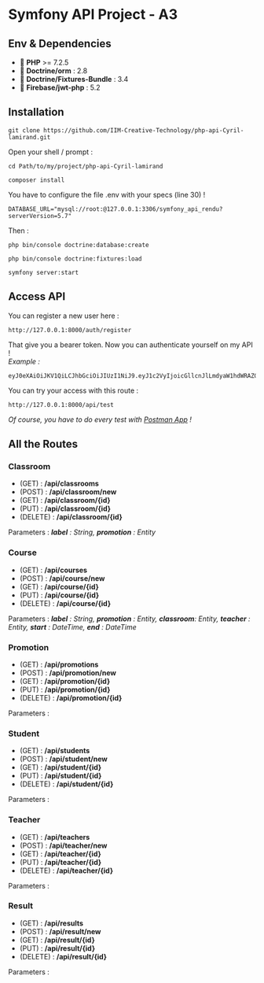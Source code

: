 # Symfony API Project - A3

## Env & Dependencies 
* 🔹 <b>PHP</b> >= 7.2.5
* 🔸 <b>Doctrine/orm</b> : 2.8
* 🔸 <b>Doctrine/Fixtures-Bundle</b> : 3.4
* 🔹 <b>Firebase/jwt-php</b> : 5.2
## Installation
```
git clone https://github.com/IIM-Creative-Technology/php-api-Cyril-lamirand.git
```
Open your shell / prompt :
```
cd Path/to/my/project/php-api-Cyril-lamirand
```
```
composer install
```
You have to configure the file .env with your specs (line 30) !
```
DATABASE_URL="mysql://root:@127.0.0.1:3306/symfony_api_rendu?serverVersion=5.7"
```
Then :
```
php bin/console doctrine:database:create
```
```
php bin/console doctrine:fixtures:load
```
```
symfony server:start
```

## Access API
You can register a new user here :
```
http://127.0.0.1:8000/auth/register
```
That give you a bearer token. Now you can authenticate yourself on my API !
<br>
<i>Example :</i>
```
eyJ0eXAiOiJKV1QiLCJhbGciOiJIUzI1NiJ9.eyJ1c2VyIjoicGllcnJlLmdyaW1hdWRAZGV2aW5jaS5mciIsImV4cCI6MTYxNTY3MTU2Mn0.sbFJPc6gQBTb4b8fuuCTkihylM09ZJdJAjrg0SdmOG8
```
You can try your access with this route :
```
http://127.0.0.1:8000/api/test
```
<i>Of course, you have to do every test with <a href="https://www.postman.com/">Postman App</a> !</i>

## All the Routes
### Classroom
* (GET) : <b>/api/classrooms</b>
* (POST) : <b>/api/classroom/new</b>
* (GET) : <b>/api/classroom/{id}</b>
* (PUT) : <b>/api/classroom/{id}</b>
* (DELETE) : <b>/api/classroom/{id}</b>

Parameters : <i><b>label</b> : String, <b>promotion</b> : Entity</i>

### Course
* (GET) : <b>/api/courses</b>
* (POST) : <b>/api/course/new</b>
* (GET) : <b>/api/course/{id}</b>
* (PUT) : <b>/api/course/{id}</b>
* (DELETE) : <b>/api/course/{id}</b>

Parameters : <i><b>label</b> : String, <b>promotion</b> : Entity, <b>classroom</b>: Entity, <b>teacher</b> : Entity, <b>start</b> : DateTime, <b>end</b> : DateTime</i>

### Promotion
* (GET) : <b>/api/promotions</b>
* (POST) : <b>/api/promotion/new</b>
* (GET) : <b>/api/promotion/{id}</b>
* (PUT) : <b>/api/promotion/{id}</b>
* (DELETE) : <b>/api/promotion/{id}</b>

Parameters : <i></i>

### Student
* (GET) : <b>/api/students</b>
* (POST) : <b>/api/student/new</b>
* (GET) : <b>/api/student/{id}</b>
* (PUT) : <b>/api/student/{id}</b>
* (DELETE) : <b>/api/student/{id}</b>

Parameters : <i></i>

### Teacher
* (GET) : <b>/api/teachers</b>
* (POST) : <b>/api/teacher/new</b>
* (GET) : <b>/api/teacher/{id}</b>
* (PUT) : <b>/api/teacher/{id}</b>
* (DELETE) : <b>/api/teacher/{id}</b>

Parameters : <i></i>

### Result
* (GET) : <b>/api/results</b>
* (POST) : <b>/api/result/new</b>
* (GET) : <b>/api/result/{id}</b>
* (PUT) : <b>/api/result/{id}</b>
* (DELETE) : <b>/api/result/{id}</b>

Parameters : <i></i>
